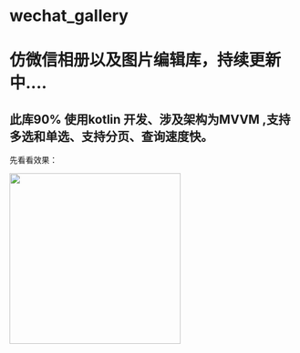 # wechat_gallery

# 仿微信相册以及图片编辑库，持续更新中....

## 此库90% 使用kotlin 开发、涉及架构为MVVM ,支持多选和单选、支持分页、查询速度快。

先看看效果：

<img src="https://user-images.githubusercontent.com/70507884/198526195-66df678b-aa7c-4f5d-b7c3-d7718aea6487.gif" width = "300"/>



